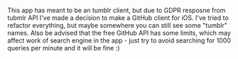 This app has meant to be an tumblr client, but due to GDPR resposne from tubmlr API I've made a decision to make a GitHub client for iOS. I've tried to refactor everything, but maybe somewhere you can still see some "tumblr" names. Also be advised that the free GitHub API has some limits, which may affect work of search engine in the app - just try to avoid searching for 1000 queries per minute and it will be fine :) 

